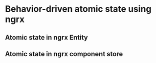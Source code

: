 # Behavior-driven atomic state using ngrx

## Atomic state in ngrx Entity





## Atomic state in ngrx component store

